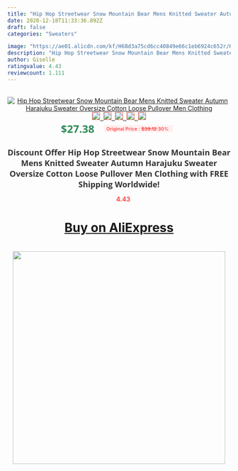 ```yaml
---
title: "Hip Hop Streetwear Snow Mountain Bear Mens Knitted Sweater Autumn Harajuku Sweater Oversize Cotton Loose Pullover Men Clothing"
date: 2020-12-18T11:33:36.892Z
draft: false
categories: "Sweaters"

image: "https://ae01.alicdn.com/kf/H68d3a75cd6cc40849e66c1eb6924c652r/Hip-Hop-Streetwear-Snow-Mountain-Bear-Mens-Knitted-Sweater-Autumn-Harajuku-Sweater-Oversize-Cotton-Loose-Pullover.jpg"
description: "Hip Hop Streetwear Snow Mountain Bear Mens Knitted Sweater Autumn Harajuku Sweater Oversize Cotton Loose Pullover Men Clothing"
author: Giselle
ratingvalue: 4.43
reviewcount: 1.111
---
```

<br>
<div style="text-align: center;">
<a href="https://s.click.aliexpress.com/e/_97NPNL" target="_blank" rel="nofollow noopener noreferrer"><img alt="Hip Hop Streetwear Snow Mountain Bear Mens Knitted Sweater Autumn Harajuku Sweater Oversize Cotton Loose Pullover Men Clothing" class="magnifier-image" src="https://ae01.alicdn.com/kf/H68d3a75cd6cc40849e66c1eb6924c652r/Hip-Hop-Streetwear-Snow-Mountain-Bear-Mens-Knitted-Sweater-Autumn-Harajuku-Sweater-Oversize-Cotton-Loose-Pullover.jpg_640x640.jpg">
<br>
<img style="border:1px solid salmon" src="https://ae01.alicdn.com/kf/H68d3a75cd6cc40849e66c1eb6924c652r/Hip-Hop-Streetwear-Snow-Mountain-Bear-Mens-Knitted-Sweater-Autumn-Harajuku-Sweater-Oversize-Cotton-Loose-Pullover.jpg_120x120.jpg">&nbsp;&nbsp;<img style="border:1px solid salmon" src="https://ae01.alicdn.com/kf/Hd61888e3091e4593b56208ba6fa660e4U/Hip-Hop-Streetwear-Snow-Mountain-Bear-Mens-Knitted-Sweater-Autumn-Harajuku-Sweater-Oversize-Cotton-Loose-Pullover.jpg_120x120.jpg">&nbsp;&nbsp;<img style="border:1px solid salmon" src="https://ae01.alicdn.com/kf/Hfcfd0186594b4ecd9a2cd4572570cd904/Hip-Hop-Streetwear-Snow-Mountain-Bear-Mens-Knitted-Sweater-Autumn-Harajuku-Sweater-Oversize-Cotton-Loose-Pullover.jpg_120x120.jpg">&nbsp;&nbsp;<img style="border:1px solid salmon" src="https://ae01.alicdn.com/kf/H22290e9381fd4090b72226e7c4eb980b0/Hip-Hop-Streetwear-Snow-Mountain-Bear-Mens-Knitted-Sweater-Autumn-Harajuku-Sweater-Oversize-Cotton-Loose-Pullover.jpg_120x120.jpg">&nbsp;&nbsp;<img style="border:1px solid salmon" src="https://ae01.alicdn.com/kf/Hbe4f8d10a04e4feb9e454bae2c0d51bcM/Hip-Hop-Streetwear-Snow-Mountain-Bear-Mens-Knitted-Sweater-Autumn-Harajuku-Sweater-Oversize-Cotton-Loose-Pullover.jpg_120x120.jpg"></a></div><br0>
<div style="text-align: center;"><span style="background-color: white; border: 0px; box-sizing: border-box; color: seagreen; display: inline-block; font-family: &quot;open sans&quot; , &quot;arial&quot; , &quot;helvetica&quot; , sans-serif , &quot;heiti&quot;; font-size: 24px; font-stretch: inherit; font-weight: 700; line-height: inherit; margin: 0px 10px 0px 0px; padding: 0px; vertical-align: middle;">$27.38 </span>
<span style="background: rgb(255 , 241 , 241); border-radius: 3px; border: 0px; box-sizing: border-box; color: #ff4747; display: inline-block; font-family: inherit; font-size: 12px; font-stretch: inherit; font-style: inherit; font-variant: inherit; font-weight: 600; line-height: inherit; margin: 0px; padding: 2px 5px; transform: scale(0.9); vertical-align: middle;">Original Price : <b style="text-decoration: line-through;">$39.12 </b> 30%&nbsp;&nbsp;</span></div>
<h1 style="color: #333333; display: inline-block; font-family: &quot;open sans&quot; , &quot;arial&quot; , &quot;helvetica&quot; , sans-serif , &quot;heiti&quot;; font-size: 18px; font-stretch: inherit; font-weight: 700; text-align: center;">Discount Offer Hip Hop Streetwear Snow Mountain Bear Mens Knitted Sweater Autumn Harajuku Sweater Oversize Cotton Loose Pullover Men Clothing with FREE Shipping Worldwide!</h1>
<div style="color: #ff4747; text-align: center;">
<img src="https://4.bp.blogspot.com/-M0ZcTcb-5uY/XleCXlxnR4I/AAAAAAAAAEc/OrjgMkXV1oMQFaCRZj5HQwOCBcu3w1FegCPcBGAYYCw/s1600/star.png" style="height: 15px;">&nbsp;<b>4.43</b></div>
<div class="button_cont" align="center"><a class="buynow_a" href="https://s.click.aliexpress.com/e/_97NPNL" target="_blank" rel="nofollow noopener noreferrer"><H1>Buy on AliExpress</H1></a></div><br>
<div class="separator" style="clear: both; text-align: center;">
<img src="https://lh3.googleusercontent.com/-pTy5HemUv9M/XlePHvY0dAI/AAAAAAAAAE4/0nX5iRUoIWY8eMW9Dpxeirr157OZliDIgCLcBGAsYHQ/s1600/badge.gif" width="480">
</div>
